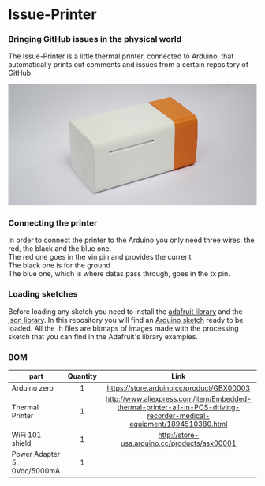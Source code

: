 # Issue-Printer
### Bringing GitHub issues in the physical world
The Issue-Printer is a little thermal printer, connected to Arduino, that automatically prints out comments and issues from a certain repository of GitHub.

<img src="https://github.com/CasaJasmina/Issue-Printer/blob/master/Img/printhorizontal.jpg" width="800" /> 

### Connecting the printer

In order to connect the printer to the Arduino you only need three wires: the red, the black and the blue one.</br>
The red one goes in the vin pin and provides the current</br>The black one is for the ground</br>The blue one, which is where datas pass through, goes in the tx pin.



### Loading sketches

Before loading any sketch you need to install the [adafruit library](https://github.com/adafruit/Adafruit-Thermal-Printer-Library) and the [json library](https://github.com/bblanchon/ArduinoJson).
In this repository you will find an [Arduino sketch](https://github.com/CasaJasmina/Issue_ThermalPrinter/tree/master/Arduino_Github_Printer) ready to be loaded.
All the .h files are bitmaps of images made with the processing sketch that you can find in the Adafruit's library examples.




### BOM

| part		        | Quantity | Link |
| -------------     |:--------:| :--------:| 
| Arduino zero        | 1 | https://store.arduino.cc/product/GBX00003 | 
| Thermal Printer      | 1 | http://www.aliexpress.com/item/Embedded-thermal-printer-all-in-POS-driving-recorder-medical-equipment/1894510380.html | 
| WiFi 101 shield   | 1 | http://store-usa.arduino.cc/products/asx00001	| 
| Power Adapter 5. 0Vdc/5000mA   | 1 |  | 






